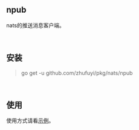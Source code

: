 ## npub

nats的推送消息客户端。

<br>

## 安装

> go get -u github.com/zhufuyi/pkg/nats/npub

<br>

## 使用

使用方式请看[示例](./nats_test.go)。
